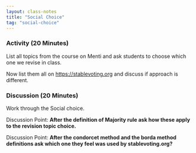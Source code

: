```yaml
---
layout: class-notes
title: "Social Choice"
tag: "social-choice"
---
```


### Activity (20 Minutes)

List all topics from the course on Menti and ask students to choose which one we
revise in class.

Now list them all on <https://stablevoting.org> and discuss if approach is
different.

### Discussion (20 Minutes)

Work through the Social choice.

Discussion Point: **After the definition of Majority rule ask how these apply to
the revision topic choice.**

Discussion Point: **After the condorcet method and the borda method definitions
ask which one they feel was used by stablevoting.org?**
